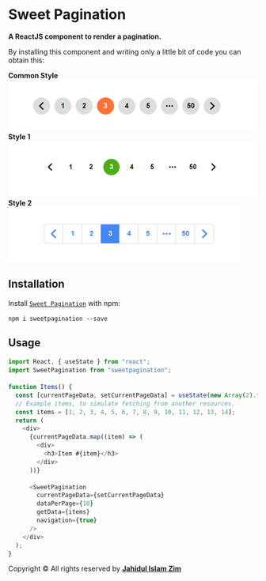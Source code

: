 # Sweet Pagination

**A ReactJS component to render a pagination.**

By installing this component and writing only a little bit of code you can obtain this:

**Common Style**
</br>
<img src="https://raw.githubusercontent.com/jahidulislamzim/sweetpagination/main/Assets/Common-Style.png" alt="Sweet Pagination Style" />
</br>
**Style 1**
</br>
<img src="https://raw.githubusercontent.com/jahidulislamzim/sweetpagination/main/Assets/Style-1.png" alt="Sweet Pagination Style" />
</br>
**Style 2**
</br>
<img src="https://raw.githubusercontent.com/jahidulislamzim/sweetpagination/main/Assets/Style-2.png" alt="Sweet Pagination Style" width=full/>



## Installation

Install [`Sweet Pagination`](https://www.npmjs.com/package/sweetpagination) with npm:

```
npm i sweetpagination --save
```

## Usage

```javascript
import React, { useState } from "react";
import SweetPagination from "sweetpagination";

function Items() {
  const [currentPageData, setCurrentPageData] = useState(new Array(2).fill());
  // Example items, to simulate fetching from another resources.
  const items = [1, 2, 3, 4, 5, 6, 7, 8, 9, 10, 11, 12, 13, 14];
  return (
    <div>
      {currentPageData.map((item) => (
        <div>
          <h3>Item #{item}</h3>
        </div>
      ))}

      <SweetPagination
        currentPageData={setCurrentPageData}
        dataPerPage={10}
        getData={items}
        navigation={true}
      />
    </div>
  );
}
```
Copyright © All rights reserved by [**Jahidul Islam Zim**](https://jahidulislamzim.com/)